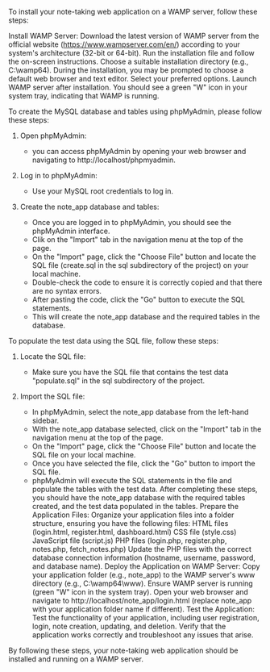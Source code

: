 To install your note-taking web application on a WAMP server, follow these steps:

Install WAMP Server:
        Download the latest version of WAMP server from the official website (https://www.wampserver.com/en/) according to your system's architecture (32-bit or 64-bit).
        Run the installation file and follow the on-screen instructions. Choose a suitable installation directory (e.g., C:\wamp64). During the installation, you may be prompted to choose a default web browser and text editor. Select your preferred options.
        Launch WAMP server after installation. You should see a green "W" icon in your system tray, indicating that WAMP is running.

To create the MySQL database and tables using phpMyAdmin, please follow these steps:

1. Open phpMyAdmin:
   - you can access phpMyAdmin by opening your web browser and navigating to http://localhost/phpmyadmin.

2. Log in to phpMyAdmin:
   - Use your MySQL root credentials to log in.

3. Create the note_app database and tables:
   - Once you are logged in to phpMyAdmin, you should see the phpMyAdmin interface.
   - Clik on the "Import" tab in the navigation menu at the top of the page.
   - On the "Import" page, click the "Choose File" button and locate the SQL file (create.sql in the sql subdirectory of the project) on your local machine.
   - Double-check the code to ensure it is correctly copied and that there are no syntax errors.
   - After pasting the code, click the "Go" button to execute the SQL statements.
   - This will create the note_app database and the required tables in the database.

To populate the test data using the SQL file, follow these steps:

1. Locate the SQL file:
   - Make sure you have the SQL file that contains the test data "populate.sql" in the sql subdirectory of the project.

2. Import the SQL file:
   - In phpMyAdmin, select the note_app database from the left-hand sidebar.
   - With the note_app database selected, click on the "Import" tab in the navigation menu at the top of the page.
   - On the "Import" page, click the "Choose File" button and locate the SQL file on your local machine.
   - Once you have selected the file, click the "Go" button to import the SQL file.
   - phpMyAdmin will execute the SQL statements in the file and populate the tables with the test data.
After completing these steps, you should have the note_app database with the required tables created, and the test data populated in the tables.
    Prepare the Application Files:
        Organize your application files into a folder structure, ensuring you have the following files:
            HTML files (login.html, register.html, dashboard.html)
            CSS file (style.css)
            JavaScript file (script.js)
            PHP files (login.php, register.php, notes.php, fetch_notes.php)
        Update the PHP files with the correct database connection information (hostname, username, password, and database name).
    Deploy the Application on WAMP Server:
        Copy your application folder (e.g., note_app) to the WAMP server's www directory (e.g., C:\wamp64\www).
        Ensure WAMP server is running (green "W" icon in the system tray).
        Open your web browser and navigate to http://localhost/note_app/login.html (replace note_app with your application folder name if different).
    Test the Application:
        Test the functionality of your application, including user registration, login, note creation, updating, and deletion. Verify that the application works correctly and troubleshoot any issues that arise.

By following these steps, your note-taking web application should be installed and running on a WAMP server.
